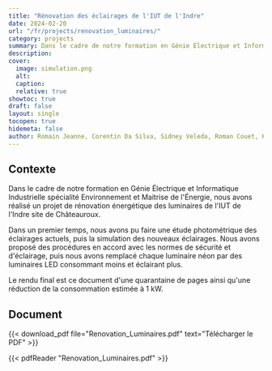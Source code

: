 ```yaml
---
title: "Rénovation des éclairages de l'IUT de l'Indre"
date: 2024-02-20
url: "/fr/projects/renovation_luminaires/"
category: projects
summary: Dans le cadre de notre formation en Génie Électrique et Informatique Industrielle spécialitée Environement et Maitrise de l'Énergie, nous avons réalisé un projet de rénovation énergétique des luminaires de l'IUT de l'Indre site de Châteauroux.
description:
cover:
  image: simulation.png
  alt:
  caption:
  relative: true
showtoc: true
draft: false
layout: single
tocopen: true
hidemeta: false
author: Romain Jeanne, Corentin Da Silva, Sidney Veleda, Roman Couet, Karlens Bernard, Redwan Benmansour
---
```

## Contexte
Dans le cadre de notre formation en Génie Électrique et Informatique Industrielle spécialité Environnement et Maitrise de l'Énergie, nous avons réalisé un projet de rénovation énergétique des luminaires de l'IUT de l'Indre site de Châteauroux. 

Dans un premier temps, nous avons pu faire une étude photométrique des éclairages actuels, puis la simulation des nouveaux éclairages. Nous avons proposé des procédures en accord avec les normes de sécurité et d'éclairage, puis nous avons remplacé chaque luminaire néon par des luminaires LED consommant moins et éclairant plus.

Le rendu final est ce document d'une quarantaine de pages ainsi qu'une réduction de la consommation estimée à 1 kW. 

## Document

{{< download_pdf file="Renovation_Luminaires.pdf" text="Télécharger le PDF" >}}

{{< pdfReader "Renovation_Luminaires.pdf" >}}